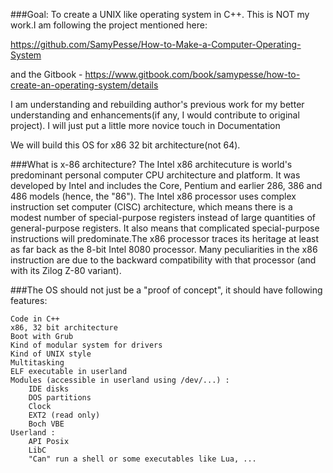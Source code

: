 ###Goal: To create a UNIX like operating system in C++.
This is NOT my work.I am following the project mentioned here:

https://github.com/SamyPesse/How-to-Make-a-Computer-Operating-System 

and the Gitbook - https://www.gitbook.com/book/samypesse/how-to-create-an-operating-system/details

I am understanding and rebuilding author's previous work for my better understanding and enhancements(if any, I would contribute to original project). I will just put a little more novice touch in Documentation

We will build this OS for x86 32 bit architecture(not 64).

###What is x-86 architecture?
The Intel x86 architecuture is world's predominant personal computer CPU architecture and platform. It was developed by Intel and includes the Core, Pentium and earlier 286, 386 and 486 models (hence, the "86"). The Intel x86 processor uses complex instruction set computer (CISC) architecture, which means there is a modest number of special-purpose registers instead of large quantities of general-purpose registers. It also means that complicated special-purpose instructions will predominate.The x86 processor traces its heritage at least as far back as the 8-bit Intel 8080 processor. Many peculiarities in the x86 instruction are due to the backward compatibility with that processor (and with its Zilog Z-80 variant).

###The OS should not just be a "proof of concept", it should have following features:

    Code in C++
    x86, 32 bit architecture
    Boot with Grub
    Kind of modular system for drivers
    Kind of UNIX style
    Multitasking
    ELF executable in userland
    Modules (accessible in userland using /dev/...) :
        IDE disks
        DOS partitions
        Clock
        EXT2 (read only)
        Boch VBE
    Userland :
        API Posix
        LibC
        "Can" run a shell or some executables like Lua, ...
